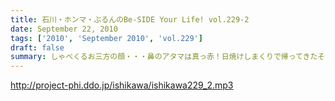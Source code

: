 ```yaml
---
title: 石川・ホンマ・ぶるんのBe-SIDE Your Life! vol.229-2
date: September 22, 2010
tags: ['2010', 'September 2010', 'vol.229']
draft: false
summary: しゃべくるお三方の顔・・・鼻のアタマは真っ赤！日焼けしまくりで帰ってきたその姿は登山家のそれでありました！ホンマさんは・・・日焼けしてない。アグレッシブさはほどほどにテントを転々としていたらしい。NAMAE
---
```


http://project-phi.ddo.jp/ishikawa/ishikawa229_2.mp3
